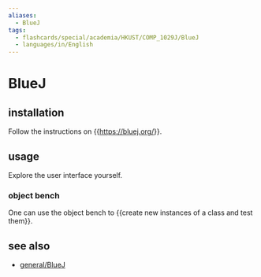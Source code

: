 ```yaml
---
aliases:
  - BlueJ
tags:
  - flashcards/special/academia/HKUST/COMP_1029J/BlueJ
  - languages/in/English
---
```


# BlueJ

## installation

Follow the instructions on {{<https://bluej.org/>}}. <!--SR:!2024-02-20,16,290-->

## usage

Explore the user interface yourself.

### object bench

One can use the object bench to {{create new instances of a class and test them}}. <!--SR:!2024-02-19,15,290-->

## see also

- [general/BlueJ](../../../../general/BlueJ.md)
